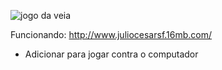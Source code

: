 ![jogo da veia](http://i.imgur.com/CheR39Q.png)

Funcionando: http://www.juliocesarsf.16mb.com/

* Adicionar para jogar contra o computador
